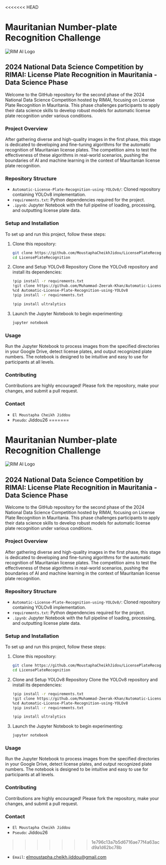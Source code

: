 <<<<<<< HEAD
# Mauritanian Number-plate Recognition Challenge

![RIM AI Logo](https://www.rim-ai.com/assets/logo.png)

## 2024 National Data Science Competition by RIMAI: License Plate Recognition in Mauritania - Data Science Phase

Welcome to the GitHub repository for the second phase of the 2024 National Data Science Competition hosted by RIMAI, focusing on License Plate Recognition in Mauritania. This phase challenges participants to apply their data science skills to develop robust models for automatic license plate recognition under various conditions.

### Project Overview

After gathering diverse and high-quality images in the first phase, this stage is dedicated to developing and fine-tuning algorithms for the automatic recognition of Mauritanian license plates. The competition aims to test the effectiveness of these algorithms in real-world scenarios, pushing the boundaries of AI and machine learning in the context of Mauritanian license plate recognition.

### Repository Structure

- `Automatic-License-Plate-Recognition-using-YOLOv8/`: Cloned repository containing YOLOv8 implementation.
- `requirements.txt`: Python dependencies required for the project.
- `.ipynb`: Jupyter Notebook with the full pipeline of loading, processing, and outputting license plate data.

### Setup and Installation

To set up and run this project, follow these steps:

1. Clone this repository:
   ```bash
   git clone https://github.com/MoustaphaCheikhJidou/LicensePlateRecognition
   cd LicensePlateRecognition


2. Clone and Setup YOLOv8 Repository Clone the YOLOv8 repository and install its dependencies:
    ```bash
    !pip install -r requirements.txt
    !git clone https://github.com/Muhammad-Zeerak-Khan/Automatic-License-Plate-Recognition-using-YOLOv8.git
    %cd Automatic-License-Plate-Recognition-using-YOLOv8
    !pip install -r requirements.txt
    
    !pip install ultralytics

2. Launch the Jupyter Notebook to begin experimenting:
    ```bash
    jupyter notebook
    

### Usage

Run the Jupyter Notebook to process images from the specified directories in your Google Drive, detect license plates, and output recognized plate numbers. The notebook is designed to be intuitive and easy to use for participants at all levels.

### Contributing

Contributions are highly encouraged! Please fork the repository, make your changes, and submit a pull request.

### Contact

- `El Moustapha Cheikh Jiddou`
- `Pseudo`: Jiddou26
=======
# Mauritanian Number-plate Recognition Challenge

![RIM AI Logo](https://www.rim-ai.com/assets/logo.png)

## 2024 National Data Science Competition by RIMAI: License Plate Recognition in Mauritania - Data Science Phase

Welcome to the GitHub repository for the second phase of the 2024 National Data Science Competition hosted by RIMAI, focusing on License Plate Recognition in Mauritania. This phase challenges participants to apply their data science skills to develop robust models for automatic license plate recognition under various conditions.

### Project Overview

After gathering diverse and high-quality images in the first phase, this stage is dedicated to developing and fine-tuning algorithms for the automatic recognition of Mauritanian license plates. The competition aims to test the effectiveness of these algorithms in real-world scenarios, pushing the boundaries of AI and machine learning in the context of Mauritanian license plate recognition.

### Repository Structure

- `Automatic-License-Plate-Recognition-using-YOLOv8/`: Cloned repository containing YOLOv8 implementation.
- `requirements.txt`: Python dependencies required for the project.
- `.ipynb`: Jupyter Notebook with the full pipeline of loading, processing, and outputting license plate data.

### Setup and Installation

To set up and run this project, follow these steps:

1. Clone this repository:
   ```bash
   git clone https://github.com/MoustaphaCheikhJidou/LicensePlateRecognition
   cd LicensePlateRecognition


2. Clone and Setup YOLOv8 Repository Clone the YOLOv8 repository and install its dependencies:
    ```bash
    !pip install -r requirements.txt
    !git clone https://github.com/Muhammad-Zeerak-Khan/Automatic-License-Plate-Recognition-using-YOLOv8.git
    %cd Automatic-License-Plate-Recognition-using-YOLOv8
    !pip install -r requirements.txt
    
    !pip install ultralytics

2. Launch the Jupyter Notebook to begin experimenting:
    ```bash
    jupyter notebook
    

### Usage

Run the Jupyter Notebook to process images from the specified directories in your Google Drive, detect license plates, and output recognized plate numbers. The notebook is designed to be intuitive and easy to use for participants at all levels.

### Contributing

Contributions are highly encouraged! Please fork the repository, make your changes, and submit a pull request.

### Contact

- `El Moustapha Cheikh Jiddou`
- `Pseudo`: Jiddou26
>>>>>>> 1e796c13a7b5d6716ae77f4a63acd9a1d62bc78b
- `Email`: elmoustapha.cheikh.jiddou@gmail.com
